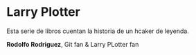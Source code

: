 # Larry Plotter

Esta serie de libros cuentan la historia de un hcaker de leyenda.

**Rodolfo Rodriguez**, Git fan & Larry PLotter fan

